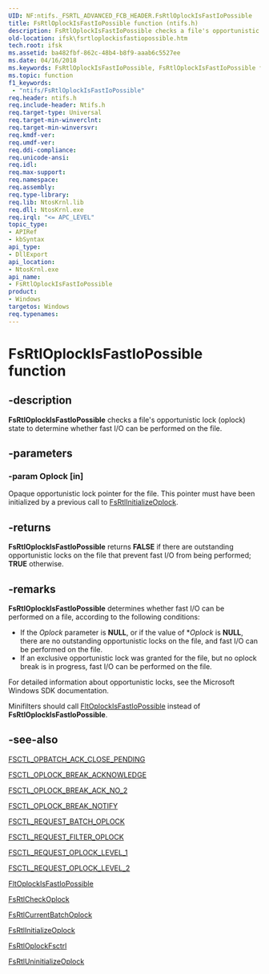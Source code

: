```yaml
---
UID: NF:ntifs._FSRTL_ADVANCED_FCB_HEADER.FsRtlOplockIsFastIoPossible
title: FsRtlOplockIsFastIoPossible function (ntifs.h)
description: FsRtlOplockIsFastIoPossible checks a file's opportunistic lock (oplock) state to determine whether fast I/O can be performed on the file.
old-location: ifsk\fsrtloplockisfastiopossible.htm
tech.root: ifsk
ms.assetid: ba482fbf-862c-48b4-b8f9-aaab6c5527ee
ms.date: 04/16/2018
ms.keywords: FsRtlOplockIsFastIoPossible, FsRtlOplockIsFastIoPossible function [Installable File System Drivers], fsrtlref_94131dc4-e2ee-4ec0-92b9-39cd8a7d6e41.xml, ifsk.fsrtloplockisfastiopossible, rxprocs/FsRtlOplockIsFastIoPossible
ms.topic: function
f1_keywords:
 - "ntifs/FsRtlOplockIsFastIoPossible"
req.header: ntifs.h
req.include-header: Ntifs.h
req.target-type: Universal
req.target-min-winverclnt: 
req.target-min-winversvr: 
req.kmdf-ver: 
req.umdf-ver: 
req.ddi-compliance: 
req.unicode-ansi: 
req.idl: 
req.max-support: 
req.namespace: 
req.assembly: 
req.type-library: 
req.lib: NtosKrnl.lib
req.dll: NtosKrnl.exe
req.irql: "<= APC_LEVEL"
topic_type:
- APIRef
- kbSyntax
api_type:
- DllExport
api_location:
- NtosKrnl.exe
api_name:
- FsRtlOplockIsFastIoPossible
product:
- Windows
targetos: Windows
req.typenames: 
---
```


# FsRtlOplockIsFastIoPossible function


## -description


<b>FsRtlOplockIsFastIoPossible</b> checks a file's opportunistic lock (oplock) state to determine whether fast I/O can be performed on the file. 


## -parameters




### -param Oplock [in]

Opaque opportunistic lock pointer for the file. This pointer must have been initialized by a previous call to <a href="https://docs.microsoft.com/windows-hardware/drivers/ddi/content/ntifs/nf-ntifs-_fsrtl_advanced_fcb_header-fsrtlinitializeoplock">FsRtlInitializeOplock</a>. 


## -returns



<b>FsRtlOplockIsFastIoPossible</b> returns <b>FALSE</b> if there are outstanding opportunistic locks on the file that prevent fast I/O from being performed; <b>TRUE</b> otherwise. 




## -remarks



<b>FsRtlOplockIsFastIoPossible</b> determines whether fast I/O can be performed on a file, according to the following conditions: 

<ul>
<li>
If the <i>Oplock</i> parameter is <b>NULL</b>, or if the value of *<i>Oplock</i> is <b>NULL</b>, there are no outstanding opportunistic locks on the file, and fast I/O can be performed on the file. 

</li>
<li>
If an exclusive opportunistic lock was granted for the file, but no oplock break is in progress, fast I/O can be performed on the file. 

</li>
</ul>
For detailed information about opportunistic locks, see the Microsoft Windows SDK documentation. 

Minifilters should call <a href="https://docs.microsoft.com/windows-hardware/drivers/ddi/content/fltkernel/nf-fltkernel-fltoplockisfastiopossible">FltOplockIsFastIoPossible</a> instead of <b>FsRtlOplockIsFastIoPossible</b>. 




## -see-also




<a href="https://docs.microsoft.com/windows-hardware/drivers/ifs/fsctl-opbatch-ack-close-pending">FSCTL_OPBATCH_ACK_CLOSE_PENDING</a>



<a href="https://docs.microsoft.com/windows-hardware/drivers/ifs/fsctl-oplock-break-acknowledge">FSCTL_OPLOCK_BREAK_ACKNOWLEDGE</a>



<a href="https://docs.microsoft.com/windows-hardware/drivers/ifs/fsctl-oplock-break-ack-no-2">FSCTL_OPLOCK_BREAK_ACK_NO_2</a>



<a href="https://docs.microsoft.com/windows-hardware/drivers/ifs/fsctl-oplock-break-notify">FSCTL_OPLOCK_BREAK_NOTIFY</a>



<a href="https://docs.microsoft.com/windows-hardware/drivers/ifs/fsctl-request-batch-oplock">FSCTL_REQUEST_BATCH_OPLOCK</a>



<a href="https://docs.microsoft.com/windows-hardware/drivers/ifs/fsctl-request-filter-oplock">FSCTL_REQUEST_FILTER_OPLOCK</a>



<a href="https://docs.microsoft.com/windows-hardware/drivers/ifs/fsctl-request-oplock-level-1">FSCTL_REQUEST_OPLOCK_LEVEL_1</a>



<a href="https://docs.microsoft.com/windows-hardware/drivers/ifs/fsctl-request-oplock-level-2">FSCTL_REQUEST_OPLOCK_LEVEL_2</a>



<a href="https://docs.microsoft.com/windows-hardware/drivers/ddi/content/fltkernel/nf-fltkernel-fltoplockisfastiopossible">FltOplockIsFastIoPossible</a>



<a href="https://docs.microsoft.com/windows/desktop/api/rrascfg/nf-rrascfg-ieapproviderconfig-initialize">FsRtlCheckOplock</a>



<a href="https://docs.microsoft.com/windows-hardware/drivers/ddi/content/ntifs/nf-ntifs-_fsrtl_advanced_fcb_header-fsrtlcurrentbatchoplock">FsRtlCurrentBatchOplock</a>



<a href="https://docs.microsoft.com/windows-hardware/drivers/ddi/content/ntifs/nf-ntifs-_fsrtl_advanced_fcb_header-fsrtlinitializeoplock">FsRtlInitializeOplock</a>



<a href="https://docs.microsoft.com/windows-hardware/drivers/ddi/content/ntifs/nf-ntifs-_fsrtl_advanced_fcb_header-fsrtloplockfsctrl">FsRtlOplockFsctrl</a>



<a href="https://docs.microsoft.com/windows-hardware/drivers/ddi/content/ntifs/nf-ntifs-_fsrtl_advanced_fcb_header-fsrtluninitializeoplock">FsRtlUninitializeOplock</a>
 

 

